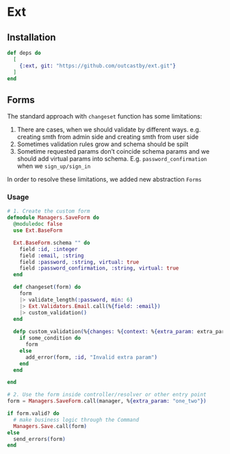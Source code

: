 # Ext

## Installation

```elixir
def deps do
  [
    {:ext, git: "https://github.com/outcastby/ext.git"}
  ]
end
```

## Forms
The standard approach with `changeset` function has some limitations:

1. There are cases, when we should validate by different ways. e.g. creating smth from admin side and creating smth from user side
2. Sometimes validation rules grow and schema should be spilt
3. Sometime requested params don’t coincide schema params and we should add virtual params into schema. E.g. `password_confirmation`  when we `sign_up/sign_in`

In order to resolve these limitations, we added new abstraction `Forms`

### Usage
```elixir
# 1. Create the custom form
defmodule Managers.SaveForm do
  @moduledoc false
  use Ext.BaseForm

  Ext.BaseForm.schema "" do
    field :id, :integer
    field :email, :string
    field :password, :string, virtual: true
    field :password_confirmation, :string, virtual: true
  end

  def changeset(form) do
    form
    |> validate_length(:password, min: 6)
    |> Ext.Validators.Email.call(%{field: :email})
    |> custom_validation()
  end
   
  defp custom_validation(%{changes: %{context: %{extra_param: extra_param}}} = form) do
    if some_condition do
      form
    else
      add_error(form, :id, "Invalid extra param")
    end
  end

end

# 2. Use the form inside controller/resolver or other entry point
form = Managers.SaveForm.call(manager, %{extra_param: "one_two"})

if form.valid? do
  # make business logic through the Command
  Managers.Save.call(form)
else
  send_errors(form)
end
```
